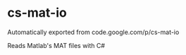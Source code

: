 # cs-mat-io
Automatically exported from code.google.com/p/cs-mat-io

Reads Matlab's MAT files with C#
